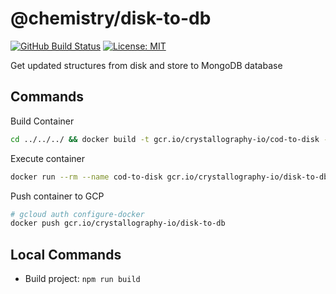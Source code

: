 # @chemistry/disk-to-db

[![GitHub Build Status](https://github.com/chemistry/crystallography.io/workflows/CI/badge.svg)](https://github.com/chemistry/crystallography.io/actions?query=workflow%3ACI)
[![License: MIT](https://img.shields.io/badge/License-MIT-gren.svg)](https://opensource.org/licenses/MIT)

Get updated structures from disk and store to MongoDB database

## Commands

Build Container

```bash
cd ../../../ && docker build -t gcr.io/crystallography-io/cod-to-disk -f packages/containers/disk-to-db/Dockerfile .
```

Execute container

```bash
docker run --rm --name cod-to-disk gcr.io/crystallography-io/disk-to-db
```

Push container to GCP

```bash
# gcloud auth configure-docker
docker push gcr.io/crystallography-io/disk-to-db
```

## Local Commands

* Build project: `npm run build`
